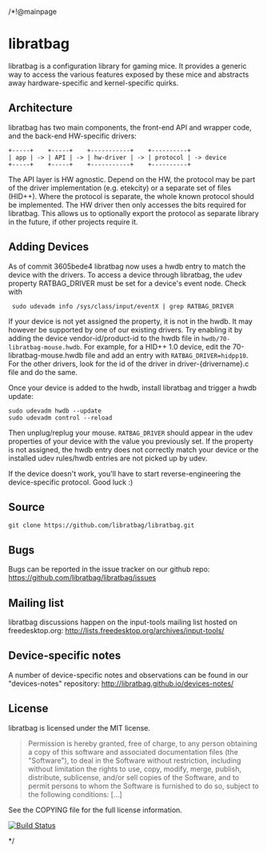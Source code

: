 /*!@mainpage

libratbag
=========

libratbag is a configuration library for gaming mice. It provides a generic
way to access the various features exposed by these mice and abstracts away
hardware-specific and kernel-specific quirks.

Architecture
------------

libratbag has two main components, the front-end API and wrapper code, and
the back-end HW-specific drivers:

    +-----+    +-----+    +-----------+    +----------+
    | app | -> | API | -> | hw-driver | -> | protocol | -> device
    +-----+    +-----+    +-----------+    +----------+

The API layer is HW agnostic. Depend on the HW, the protocol may be part of
the driver implementation (e.g. etekcity) or a separate set of files
(HID++). Where the protocol is separate, the whole known protocol should be
implemented. The HW driver then only accesses the bits required for
libratbag. This allows us to optionally export the protocol as separate
library in the future, if other projects require it.

Adding Devices
--------------

As of commit 3605bede4 libratbag now uses a hwdb entry to match the device
with the drivers. To access a device through libratbag, the udev property
RATBAG_DRIVER must be set for a device's event node. Check with

     sudo udevadm info /sys/class/input/eventX | grep RATBAG_DRIVER

If your device is not yet assigned the property, it is not in the hwdb. It
may however be supported by one of our existing drivers. Try enabling it by
adding the device vendor-id/product-id to the hwdb file in
`hwdb/70-libratbag-mouse.hwdb`. For example, for a HID++ 1.0 device, edit
the 70-libratbag-mouse.hwdb file and add an entry with `RATBAG_DRIVER=hidpp10`.
For the other drivers, look for the id of the driver in driver-{drivername}.c
file and do the same.

Once your device is added to the hwdb, install libratbag and trigger a hwdb
update:

    sudo udevadm hwdb --update
    sudo udevadm control --reload

Then unplug/replug your mouse. `RATBAG_DRIVER` should appear in the udev
properties of your device with the value you previously set. If the property
is not assigned, the hwdb entry does not correctly match your device or the
installed udev rules/hwdb entries are not picked up by udev.

If the device doesn't work, you'll have to start reverse-engineering the
device-specific protocol. Good luck :)

Source
------

    git clone https://github.com/libratbag/libratbag.git

Bugs
----

Bugs can be reported in the issue tracker on our github repo:
https://github.com/libratbag/libratbag/issues

Mailing list
------------

libratbag discussions happen on the input-tools mailing list hosted on
freedesktop.org: http://lists.freedesktop.org/archives/input-tools/

Device-specific notes
---------------------

A number of device-specific notes and observations can be found in our
"devices-notes" repository: http://libratbag.github.io/devices-notes/

License
-------

libratbag is licensed under the MIT license.

> Permission is hereby granted, free of charge, to any person obtaining a
> copy of this software and associated documentation files (the "Software"),
> to deal in the Software without restriction, including without limitation
> the rights to use, copy, modify, merge, publish, distribute, sublicense,
> and/or sell copies of the Software, and to permit persons to whom the
> Software is furnished to do so, subject to the following conditions: [...]

See the COPYING file for the full license information.

[![Build Status](https://semaphoreci.com/api/v1/projects/7905244a-c0b5-468b-9071-d846de3ce9f1/545192/badge.svg)](https://semaphoreci.com/libratbag/libratbag)

*/
